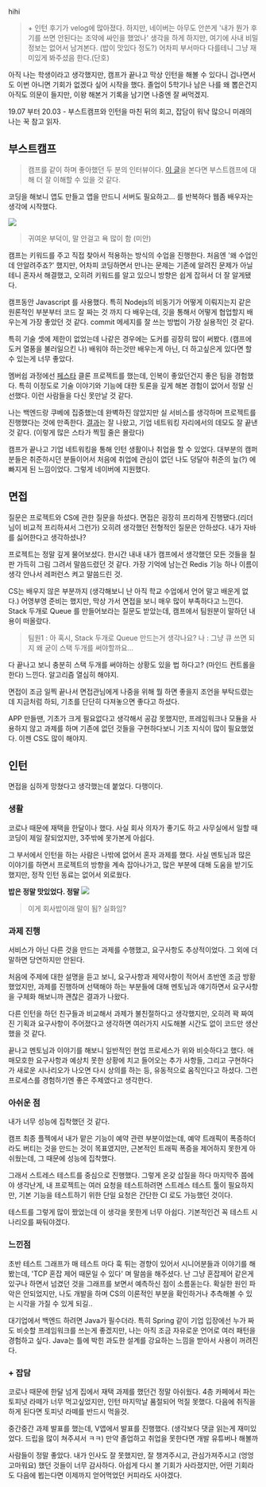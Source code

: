hihi

> \+ 인턴 후기가 velog에 많아졌다. 하지만, 네이버는 아무도 안쓴게 '내가 뭔가 후기를 쓰면 안된다는 조약에 싸인을 했었나' 생각을 하게 하지만, 여기에 사내 비밀정보는 없어서 남겨본다. (밥이 맛있다 정도?) 어차피 부서마다 다를테니 그냥 재미있게 봐주셨음 한다.(단호)

아직 나는 학생이라고 생각했지만, 캠프가 끝나고 막상 인턴을 해볼 수 있다니 겁나면서도 이번 아니면 기회가 없겠다 싶어 시작을 했다. 졸업이 5학기나 남은 나를 왜 뽑은건지 아직도 의문이 들지만, 이왕 해본거 기록을 남기면 나중엔 잘 써먹겠지.

19.07 부터 20.03 - 부스트캠프와 인턴을 마친 뒤의 회고, 잡담이 워낙 많으니 미래의 나는 꾹 참고 읽자.

## 부스트캠프

> 캠프를 같이 하며 좋아했던 두 분의 인터뷰이다. [이 글](https://m.blog.naver.com/boostcamp_official/221835410216?fbclid=IwAR0lsXdAcVrcjHYcCF6pT7WfICzuK5sRVBXUKFmrKOj9s9kd85VFCl6_Zzs)을 본다면 부스트캠프에 대해 더 잘 이해할 수 있을 것 같다.

코딩을 해보니 앱도 만들고 앱을 만드니 서버도 필요하고... 를 반복하다 웹좀 배우자는 생각에 시작했다.

![](https://images.velog.io/images/jdd04026/post/2fb338fa-e645-4aef-b9bd-0c16e2d1001c/%E1%84%89%E1%85%B3%E1%84%8F%E1%85%B3%E1%84%85%E1%85%B5%E1%86%AB%E1%84%89%E1%85%A3%E1%86%BA%202020-05-12%20%E1%84%8B%E1%85%A9%E1%84%92%E1%85%AE%203.14.34.png)
> 귀여운 부덕이, 말 안걸고 욕 많이 함 (미안)

캠프는 키워드를 주고 직접 찾아서 적용하는 방식의 수업을 진행한다. 처음엔 '왜 수업인데 안알려주죠?' 했지만, 어차피 코딩하면서 만나는 문제는 기존에 알려진 문제가 아닐테니 혼자서 해결했고, 오히려 키워드를 알고 있으니 방향은 쉽게 잡혀서 더 잘 알게됐다.

캠프동안 Javascript 를 사용했다. 특히 Nodejs의 비동기가 어떻게 이뤄지는지 같은 원론적인 부분부터 코드 잘 짜는 것 까지 다 배우는데, 깃을 통해서 어떻게 협업할지 배우는게 가장 좋았던 것 같다. commit 메세지를 잘 쓰는 방법이 가장 실용적인 것 같다.

특히 기술 셋에 제한이 없었는데 나같은 경우에는 도커를 굉장히 많이 써봤다. (캠프에 도커 열풍을 불러일으킨 나) 배워야 하는것만 배우는게 아닌, 더 하고싶은게 있다면 할 수 있는게 너무 좋았다.

멤버쉽 과정에선 [페스타](https://festa.io) 클론 프로젝트를 했는데, 인복이 좋았던건지 좋은 팀을 경험했다. 특히 이정도로 기술 이야기와 기능에 대한 토론을 깊게 해본 경험이 없어서 정말 신선했다. 이런 사람들을 다신 못만날 것 같다.

나는 백엔드랑 쿠베에 집중했는데 완벽하진 않았지만 실 서비스를 생각하며 프로젝트를 진행했다는 것에 만족한다. [결과](https://github.com/connect-foundation/2019-12)는 잘 나왔고, 기업 네트워킹 자리에서의 데모도 잘 끝낸 것 같다. (이렇게 많은 스타가 찍힐 줄은 몰랐다)

캠프가 끝나고 기업 네트워킹을 통해 인턴 생활이나 취업을 할 수 있었다. 대부분의 캠퍼분들은 취준하시던 분들이어서 처음에 취업에 관심이 없던 나도 덩달아 취준의 늪(?) 에 빠지게 된 느낌이었다. 그렇게 네이버에 지원했다.

## 면접

질문은 프로젝트와 CS에 관한 질문을 하셨다. 면접은 굉장히 프리하게 진행됐다.(리더님이 비교적 프리하셔서 그런가) 오히려 생각했던 전형적인 질문은 안하셨다. 내가 자바를 싫어한다고 생각하셨나?

프로젝트는 정말 깊게 물어보셨다. 한시간 내내 내가 캠프에서 생각했던 모든 것들을 칠판 가득히 그림 그려서 말씀드렸던 것 같다. 가장 기억에 남는건 Redis 기능 하나 이름이 생각 안나서 레퍼런스 켜고 말씀드린 것.

CS는 배우지 않은 부분까지 (생각해보니 난 아직 학교 수업에서 언어 말고 배운게 없다.) 어영부영 준비는 했지만, 막상 가서 면접을 보니 매우 많이 부족하다고 느낀다. Stack 두개로 Queue 를 만들어보라는 질문도 받았는데, 캠프에서 팀원분이 말하던 내용이 떠올랐다.

> 팀원1 : 아 혹시, Stack 두개로 Queue 만드는거 생각나요?
> 나 : 그냥 큐 쓰면 되지 왜 굳이 스택 두개를 써야할까요...

다 끝나고 보니 충분히 스택 두개를 써야하는 상황도 있을 법 하다고? (마인드 컨트롤을 한다) 느낀다. 알고리즘 열심히 해야지.

면접이 조금 일찍 끝나서 면접관님에게 나중을 위해 뭘 하면 좋을지 조언을 부탁드렸는데 지금처럼 하되, 기초를 단단히 다져놓으면 좋다고 하셨다.

 APP 만들땐, 기초가 크게 필요없다고 생각해서 공감 못했지만, 프레임워크나 모듈을 사용하지 않고 과제를 하며 기존에 없던 것들을 구현하다보니 기초 지식이 많이 필요했었다. 이젠 CS도 많이 해야지.

## 인턴

면접을 심하게 망쳤다고 생각했는데 붙었다. 다행이다. 

### 생활 

코로나 때문에 재택을 한달이나 했다. 사실 회사 의자가 좋기도 하고 사무실에서 일할 때 코딩이 제일 잘되었지만, 3주밖에 못가본게 아쉽다.

그 부서에서 인턴을 하는 사람은 나밖에 없어서 혼자 과제를 했다.
사실 멘토님과 많은 이야기를 하면서 프로젝트의 방향을 계속 잡아나가고, 많은 부분에 대해 도움을 받기도 했지만, 정작 인턴 동료는 없어서 외로웠다. 

**밥은 정말 맛있었다. 정말**
![](https://images.velog.io/images/jdd04026/post/76991cc9-b653-44c1-941b-30e9562e7449/%E1%84%89%E1%85%B3%E1%84%8F%E1%85%B3%E1%84%85%E1%85%B5%E1%86%AB%E1%84%89%E1%85%A3%E1%86%BA%202020-05-12%20%E1%84%8B%E1%85%A9%E1%84%92%E1%85%AE%203.20.13.png)
> 이게 회사밥이래 말이 됨? 실화임?

### 과제 진행

서비스가 아닌 다른 것을 만드는 과제를 수행했고, 요구사항도 추상적이었다. 그 외에 더 말하면 당연하지만 안된다.

처음에 주제에 대한 설명을 듣고 보니, 요구사항과 제약사항이 적어서 초반엔 조금 방황했었지만, 과제를 진행하며 선택해야 하는 부분들에 대해 멘토님과 얘기하면서 요구사항을 구체화 해보니까 괜찮은 결과가 나왔다.

다른 인턴을 하던 친구들과 비교해서 과제가 불친절하다고 생각했지만, 오히려 꽉 짜여진 기획과 요구사항이 주어졌다고 생각하면 여러가지 시도해볼 시간도 없이 코드만 생산했을 것 같다.

끝나고 멘토님과 이야기를 해보니 일반적인 현업 프로세스가 위와 비슷하다고 했다. 애매모호한 요구사항과 예상치 못한 상황에 치고 들어오는 추가 사항들, 그리고 구현하다가 새로운 시나리오가 나오면 다시 상의를 하는 등, 유동적으로 움직인다고 하셨다. 그런 프로세스를 경험하기엔 좋은 주제였다고 생각한다.

### 아쉬운 점

내가 너무 성능에 집착했던 것 같다.

캠프 최종 플젝에서 내가 맡은 기능이 예약 관련 부분이었는데, 예약 트래픽이 폭증하더라도 버티는 것을 만드는 것이 목표였지만, 근본적인 트래픽 폭증을 제어하지 못한게 아쉬웠는데, 그 때문에 성능에 집착했다.

그래서 스트레스 테스트를 중심으로 진행했다. 그렇게 온갖 삽질을 하다 마지막주 쯤에야 생각난게, 내 프로젝트는 여러 요청을 테스트하려면 스트레스 테스트 툴이 필요하지만, 기본 기능을 테스트하기 위한 단일 요청은 간단한 CI 로도 가능했던 것이다.

테스트를 그렇게 많이 짰었는데 이 생각을 못한게 너무 아쉽다. 기본적인건 꼭 테스트 시나리오를 짜둬야겠다.

### 느낀점

초반 테스트 그래프가 매 테스트 마다 훅 튀는 경향이 있어서 시니어분들과 이야기를 해봤는데, 'TCP 혼잡 제어 때문일 수 있다' 며 말씀을 해주셨다. 난 그냥 혼잡제어 같은게 있구나 하면서 넘겼던 것을 그래프를 보면서 예측하신 점이 소름돋는다. 확실한 원인 파악은 안되었지만, 나도 개발을 하며 CS의 이론적인 부분을 확인하거나 추측해볼 수 있는 시각을 가질 수 있게 되길..

대기업에서 백엔드 하려면 Java가 필수더라. 특히 Spring 같이 기업 입장에선 누가 짜도 비슷할 프레임워크를 쓰는게 좋겠지만, 나는 아직 조금 자유로운 언어로 여러 패턴을 경험하고 싶다. Java는 틀에 박힌 과도한 설계를 강요하는 느낌을 받아서 사용이 꺼려진다.

### + 잡담

코로나 때문에 한달 넘게 집에서 재택 과제를 했던건 정말 아쉬웠다. 4층 카페에서 파는 토피넛 라떼가 너무 먹고싶었지만, 인턴 마지막날 품절되어 먹질 못했다. 다음에 취직을 하게 된다면 토피넛 라떼를 반드시 먹을것.

중간중간 과제 발표를 했는데, V앱에서 발표를 진행했다. (생각보다 댓글 읽는게 재미있었다. 드립을 많이 쳐주셔서 ㅋㅋ) 만약 졸업하고 취업을 못한다면 개발 유튜버나 해볼까

사람들이 정말 좋았다. 내가 인사도 잘 못했지만, 잘 챙겨주시고, 관심가져주시고 (엉엉 고마워요) 했던 것들이 너무 감사하다. 아쉽게 다시 볼 기회가 사라졌지만, 어떤 기회라도 다음에 뵙는다면 이제까지 얻어먹었던 커피라도 사야겠다.